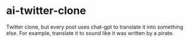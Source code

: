 # ai-twitter-clone
Twitter clone, but every post uses chat-gpt to translate it into something else. For example, translate it to sound like it was written by a pirate.
